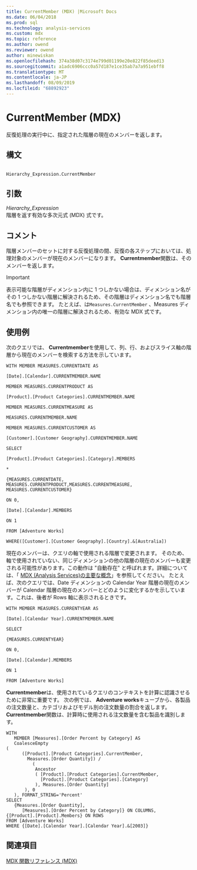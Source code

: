 ```yaml
---
title: CurrentMember (MDX) |Microsoft Docs
ms.date: 06/04/2018
ms.prod: sql
ms.technology: analysis-services
ms.custom: mdx
ms.topic: reference
ms.author: owend
ms.reviewer: owend
author: minewiskan
ms.openlocfilehash: 374a38d07c3174e799d01199e20e822f85deed13
ms.sourcegitcommit: a1adc6906ccc0a57d187e1ce35ab7a7a951ebff8
ms.translationtype: MT
ms.contentlocale: ja-JP
ms.lasthandoff: 08/09/2019
ms.locfileid: "68892923"
---
```

# <a name="currentmember-mdx"></a>CurrentMember (MDX)


  反復処理の実行中に、指定された階層の現在のメンバーを返します。  
  
## <a name="syntax"></a>構文  
  
```  
  
Hierarchy_Expression.CurrentMember  
```  
  
## <a name="arguments"></a>引数  
 *Hierarchy_Expression*  
 階層を返す有効な多次元式 (MDX) 式です。  
  
## <a name="remarks"></a>コメント  
 階層メンバーのセットに対する反復処理の間、反復の各ステップにおいては、処理対象のメンバーが現在のメンバーになります。 **Currentmember**関数は、そのメンバーを返します。  
  
> [!IMPORTANT]  
>  表示可能な階層がディメンション内に 1 つしかない場合は、ディメンション名がその 1 つしかない階層に解決されるため、その階層はディメンション名でも階層名でも参照できます。 たとえば、は`Measures.CurrentMember` 、Measures ディメンション内の唯一の階層に解決されるため、有効な MDX 式です。  
  
## <a name="examples"></a>使用例  
 次のクエリでは、 **Currentmember**を使用して、列、行、およびスライス軸の階層から現在のメンバーを検索する方法を示しています。  
  
 `WITH MEMBER MEASURES.CURRENTDATE AS`  
  
 `[Date].[Calendar].CURRENTMEMBER.NAME`  
  
 `MEMBER MEASURES.CURRENTPRODUCT AS`  
  
 `[Product].[Product Categories].CURRENTMEMBER.NAME`  
  
 `MEMBER MEASURES.CURRENTMEASURE AS`  
  
 `MEASURES.CURRENTMEMBER.NAME`  
  
 `MEMBER MEASURES.CURRENTCUSTOMER AS`  
  
 `[Customer].[Customer Geography].CURRENTMEMBER.NAME`  
  
 `SELECT`  
  
 `[Product].[Product Categories].[Category].MEMBERS`  
  
 `*`  
  
 `{MEASURES.CURRENTDATE, MEASURES.CURRENTPRODUCT,MEASURES.CURRENTMEASURE, MEASURES.CURRENTCUSTOMER}`  
  
 `ON 0,`  
  
 `[Date].[Calendar].MEMBERS`  
  
 `ON 1`  
  
 `FROM [Adventure Works]`  
  
 `WHERE([Customer].[Customer Geography].[Country].&[Australia])`  
  
 現在のメンバーは、クエリの軸で使用される階層で変更されます。 そのため、軸で使用されていない、同じディメンションの他の階層の現在のメンバーも変更される可能性があります。この動作は "自動存在" と呼ばれます。詳細については、「 [MDX &#40;Analysis Services&#41;の主要な概念](https://docs.microsoft.com/analysis-services/multidimensional-models/mdx/key-concepts-in-mdx-analysis-services)」を参照してください。 たとえば、次のクエリでは、Date ディメンションの Calendar Year 階層の現在のメンバーが Calendar 階層の現在のメンバーとどのように変化するかを示しています。これは、後者が Rows 軸に表示されるときです。  
  
 `WITH MEMBER MEASURES.CURRENTYEAR AS`  
  
 `[Date].[Calendar Year].CURRENTMEMBER.NAME`  
  
 `SELECT`  
  
 `{MEASURES.CURRENTYEAR}`  
  
 `ON 0,`  
  
 `[Date].[Calendar].MEMBERS`  
  
 `ON 1`  
  
 `FROM [Adventure Works]`  
  
 **Currentmember**は、使用されているクエリのコンテキストを計算に認識させるために非常に重要です。 次の例では、 **Adventure works**キューブから、各製品の注文数量と、カテゴリおよびモデル別の注文数量の割合を返します。 **Currentmember**関数は、計算時に使用される注文数量を含む製品を識別します。  
  
```  
WITH   
   MEMBER [Measures].[Order Percent by Category] AS  
   CoalesceEmpty  
(   
      ([Product].[Product Categories].CurrentMember,  
        Measures.[Order Quantity]) /   
          (  
           Ancestor  
           ( [Product].[Product Categories].CurrentMember,   
             [Product].[Product Categories].[Category]  
           ), Measures.[Order Quantity]  
       ), 0  
   ), FORMAT_STRING='Percent'  
SELECT   
   {Measures.[Order Quantity],  
      [Measures].[Order Percent by Category]} ON COLUMNS,  
{[Product].[Product].Members} ON ROWS  
FROM [Adventure Works]  
WHERE {[Date].[Calendar Year].[Calendar Year].&[2003]}  
```  
  
## <a name="see-also"></a>関連項目  
 [MDX 関数リファレンス &#40;MDX&#41;](../mdx/mdx-function-reference-mdx.md)  
  
  
